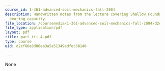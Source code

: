```yaml
---
course_id: 1-361-advanced-soil-mechanics-fall-2004
description: Handwritten notes from the lecture covering Shallow Foundations on sand,
  bearing capacity.
file_location: /coursemedia/1-361-advanced-soil-mechanics-fall-2004/d2cf86e8d86ea3a5a51349adfec58140_part_iii_4.pdf
file_type: application/pdf
layout: pdf
title: part_iii_4.pdf
type: course
uid: d2cf86e8d86ea3a5a51349adfec58140

---
```

None